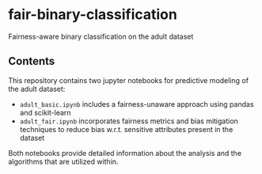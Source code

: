 # fair-binary-classification
Fairness-aware binary classification on the adult dataset

## Contents
This repository contains two jupyter notebooks for predictive modeling of the adult dataset:
 - `adult_basic.ipynb` includes a fairness-unaware approach using pandas and scikit-learn
 - `adult_fair.ipynb` incorporates fairness metrics and bias mitigation techniques to reduce bias w.r.t. sensitive attributes present in the dataset

Both notebooks provide detailed information about the analysis and the algorithms that are utilized within.
